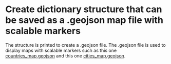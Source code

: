 # Create dictionary structure that can be saved as a .geojson map file with scalable markers

The structure is printed to create a .geojson file. The .geojson file is used to display maps with scalable markers such as this one [countries_map.geojson](https://github.com/marchhombre/Solving-issues/blob/master/Create%20geojson%20files%20for%20map%20display/countries_map.geojson) and this one [cities_map.geojson](https://github.com/marchhombre/Solving-issues/blob/master/Create%20geojson%20files%20for%20map%20display/cities_map.geojson).
